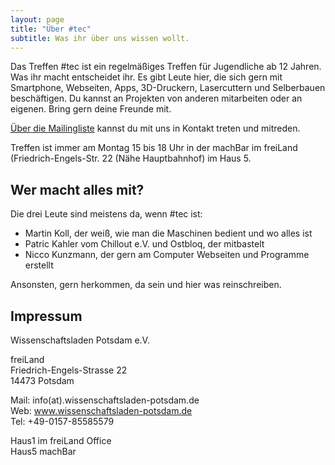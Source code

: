 ```yaml
---
layout: page
title: "Über #tec"
subtitle: Was ihr über uns wissen wollt.
---
```


Das Treffen #tec ist ein regelmäßiges Treffen für Jugendliche ab 12 Jahren.
Was ihr macht entscheidet ihr.
Es gibt Leute hier, die sich gern mit Smartphone, Webseiten, Apps, 3D-Druckern, Lasercuttern und Selberbauen beschäftigen.
Du kannst an Projekten von anderen mitarbeiten oder an eigenen.
Bring gern deine Freunde mit.

[Über die Mailingliste](https://groups.google.com/forum/#!forum/hashtec) kannst du mit uns in Kontakt treten und mitreden.

Treffen ist immer am Montag 15 bis 18 Uhr in der machBar im freiLand (Friedrich-Engels-Str. 22 (Nähe Hauptbahnhof) im Haus 5.

## Wer macht alles mit?

Die drei Leute sind meistens da, wenn #tec ist:

- Martin Koll, der weiß, wie man die Maschinen bedient und wo alles ist
- Patric Kahler vom Chillout e.V. und Ostbloq, der mitbastelt
- Nicco Kunzmann, der gern am Computer Webseiten und Programme erstellt

Ansonsten, gern herkommen, da sein und hier was reinschreiben.

## Impressum

Wissenschaftsladen Potsdam e.V.

freiLand  
Friedrich-Engels-Strasse 22  
14473 Potsdam

Mail: info(at).wissenschaftsladen-potsdam.de  
Web: www.wissenschaftsladen-potsdam.de  
Tel: +49-0157-85585579  

Haus1 im freiLand Office  
Haus5 machBar



